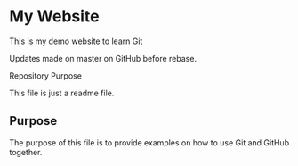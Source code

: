 ﻿# My Website

This is my demo website to learn Git

Updates made on master on GitHub before rebase.

 Repository Purpose
 
This file is just a readme file.

## Purpose

The purpose of this file is to provide examples
on how to use Git and GitHub together.